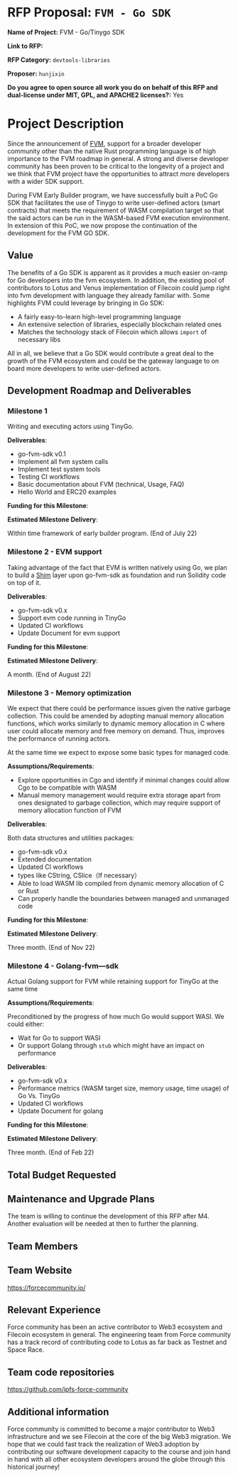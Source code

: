 # RFP Proposal: `FVM - Go SDK`

**Name of Project:** FVM - Go/Tinygo SDK 

**Link to RFP:** 

**RFP Category:** `devtools-libraries`

**Proposer:** `hunjixin`

**Do you agree to open source all work you do on behalf of this RFP and dual-license under MIT, GPL, and APACHE2 licenses?:**  Yes

# Project Description

Since the announcement of [FVM](https://fvm.filecoin.io/), support for a broader developer community other than the native Rust programming language is of high importance to the FVM roadmap in general. A strong and diverse developer community has been proven to be critical to the longevity of a project and we think that FVM project have the opportunities to attract more developers with a wider SDK support.

During FVM Early Builder program, we have successfully built a PoC Go SDK that facilitates the use of Tinygo to write user-defined actors (smart contracts) that meets the requirement of WASM compilation target so that the said actors can be run in the WASM-based FVM execution environment. In extension of this PoC, we now propose the continuation of the development for the FVM GO SDK.

## Value

<!-- Please describe in more detail why this proposal is valuable for the Filecoin ecosystem. Answer the following questions: -->
<!-- - What are the benefits to getting this right? -->

The benefits of a Go SDK is apparent as it provides a much easier on-ramp for Go developers into the fvm ecosystem. In addition, the existing pool of contributors to Lotus and Venus implementation of Filecoin could jump right into fvm development with language they already familiar with. Some highlights FVM could leverage by bringing in Go SDK:

- A fairly easy-to-learn high-level programming language 
- An extensive selection of libraries, especially blockchain related ones
- Matches the technology stack of Filecoin which allows `import` of necessary libs

All in all, we believe that a Go SDK would contribute a great deal to the growth of the FVM ecosystem and could be the gateway language to on board more developers to write user-defined actors.

<!-- - What are the risks if you don't get it right? -->


<!-- - What are the risks that will make executing on this project difficult? -->

<!-- This section should be 1-3 paragraphs long. -->

## Development Roadmap and Deliverables

### Milestone 1 

Writing and executing actors using TinyGo.

**Deliverables**:

- go-fvm-sdk v0.1
- Implement all fvm system calls
- Implement test system tools
- Testing CI workflows   
- Basic documentation about FVM (technical, Usage, FAQ)
- Hello World and ERC20 examples

**Funding for this Milestone**:

**Estimated Milestone Delivery**:

Within time framework of early builder program. (End of July 22)

### Milestone 2 - EVM support

Taking advantage of the fact that EVM is written natively using Go, we plan to build a [Shim](https://en.wikipedia.org/wiki/Shim_(computing)) layer upon go-fvm-sdk as foundation and run Solidity code on top of it. 

**Deliverables**: 

- go-fvm-sdk v0.x
- Support evm code running in TinyGo
- Updated CI workflows
- Update Document for evm support

**Funding for this Milestone**:

**Estimated Milestone Delivery**: 

A month. (End of August 22)

### Milestone 3 - Memory optimization 

We expect that there could be performance issues given the native garbage collection. This could be amended by adopting manual memory allocation functions, which works similarly to dynamic memory allocation in C where user could allocate memory and free memory on demand. Thus, improves the performance of running actors. 

At the same time we expect to expose some basic types for managed code.

**Assumptions/Requirements**:

- Explore opportunities in Cgo and identify if minimal changes could allow Cgo to be compatible with WASM
- Manual memory management would require extra storage apart from ones designated to garbage collection, which may require support of memory allocation function of FVM

**Deliverables**:

Both data structures and utilities packages:
- go-fvm-sdk v0.x
- Extended documentation
- Updated CI workflows
- types like CString, CSlice（If necessary）
- Able to load WASM lib compiled from dynamic memory allocation of C or Rust
- Can properly handle the boundaries between managed and unmanaged code

**Funding for this Milestone**:

**Estimated Milestone Delivery**:

Three month. (End of Nov 22)

### Milestone 4 - Golang-fvm—sdk

Actual Golang support for FVM while retaining support for TinyGo at the same time

**Assumptions/Requirements**:

Preconditioned by the progress of how much Go would support WASI. We could either:
- Wait for Go to support WASI
- Or support Golang through `stub` which might have an impact on performance

**Deliverables**: 
- go-fvm-sdk v0.x
- Performance metrics (WASM target size, memory usage, time usage) of Go Vs. TinyGo
- Updated CI workflows
- Update Document for golang

**Funding for this Milestone**:

**Estimated Milestone Delivery**:

Three month. (End of Feb 22)


## Total Budget Requested

<!--Sum up the total requested budget across all milestones, and include that figure here. Also, please include a budget breakdown to specify how you are planning to spend these funds. -->

## Maintenance and Upgrade Plans

<!-- Specify your team's long-term plans to maintain this software and upgrade it over time. -->

The team is willing to continue the development of this RFP after M4. Another evaluation will be needed at then to further the planning.

## Team Members

<!-- - Team Member 1 -->
<!-- - Team Member 2 -->
<!-- - Team Member 3 -->
<!-- - ...

## Team Member LinkedIn Profiles

<!-- - Team Member 1 LinkedIn profile -->
<!-- - Team Member 2 LinkedIn profile -->
<!-- - Team Member 3 LinkedIn profile -->


## Team Website

https://forcecommunity.io/

## Relevant Experience

Force community has been an active contributor to Web3 ecosystem and Filecoin ecosystem in general. The engineering team from Force community has a track record of contributing code to Lotus as far back as Testnet and Space Race. 

## Team code repositories

https://github.com/ipfs-force-community

## Additional information

Force community is committed to become a major contributor to Web3 infrastructure and we see Filecoin at the core of the big Web3 migration. We hope that we could fast track the realization of Web3 adoption by contributing our software development capacity to the course and join hand in hand with all other ecosystem developers around the globe through this historical journey!
